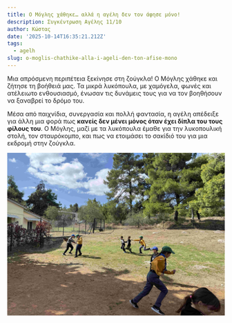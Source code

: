 ```yaml
---
title: Ο Μόγλης χάθηκε… αλλά η αγέλη δεν τον άφησε μόνο!
description: Συγκέντρωση Αγέλης 11/10
author: Κώστας
date: '2025-10-14T16:35:21.212Z'
tags:
  - agelh
slug: o-moglis-chathike-alla-i-ageli-den-ton-afise-mono
---
```

Μια απρόσμενη περιπέτεια ξεκίνησε στη ζούγκλα! Ο Μόγλης χάθηκε και ζήτησε τη βοήθειά μας.
Τα μικρά λυκόπουλα, με χαμόγελα, φωνές και ατέλειωτο ενθουσιασμό, ένωσαν τις δυνάμεις τους για να τον βοηθήσουν να ξαναβρεί το δρόμο του.

Μέσα από παιχνίδια, συνεργασία και πολλή φαντασία, η αγέλη απέδειξε για άλλη μια φορά πως **κανείς δεν μένει μόνος όταν έχει δίπλα του τους φίλους του**. Ο Μόγλης, μαζί με τα λυκόπουλα έμαθε για την λυκοπουλική στολή, τον σταυρόκομπο, και πως να ετοιμάσει το σακίδιό του για μια εκδρομή στην ζούγκλα.

![](https://github.com/KDesp73/2osysthma/raw/refs/heads/main/public/content/blog/assets/img-9654-compressed-jpg)
